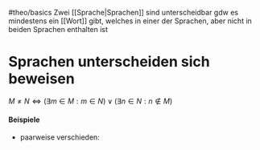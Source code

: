 #theo/basics 
Zwei [[Sprache|Sprachen]] sind unterscheidbar gdw es mindestens ein [[Wort]] gibt, welches in einer der Sprachen, aber nicht in beiden Sprachen enthalten ist


# Sprachen unterscheiden sich beweisen
$M \neq N \iff (\exists m \in M : m \in N) \lor (\exists n \in N : n \notin M)$
#### Beispiele
- paarweise verschieden: 

